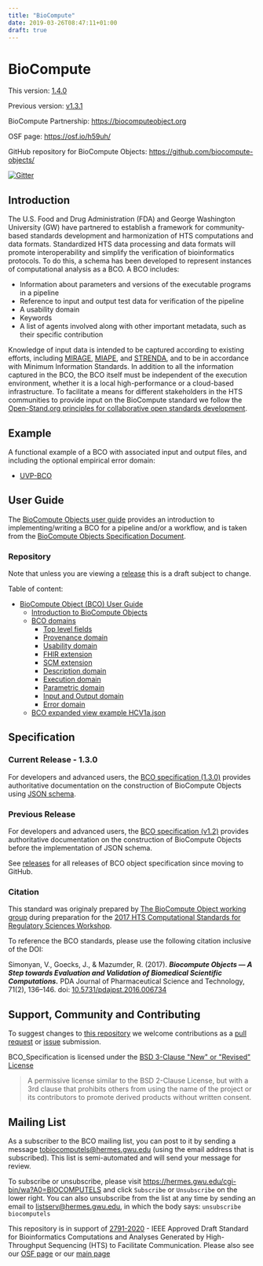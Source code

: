 ```yaml
---
title: "BioCompute"
date: 2019-03-26T08:47:11+01:00
draft: true
---
```


BioCompute
==========

This version: [1.4.0](https://github.com/biocompute-objects/BCO_Specification/tree/1.4.0)

Previous version: [v1.3.1](https://github.com/biocompute-objects/BCO_Specification/releases/tag/1.3.1)

BioCompute Partnership: https://biocomputeobject.org

OSF page: https://osf.io/h59uh/ 

GitHub repository for BioCompute Objects:
https://github.com/biocompute-objects/

[![Gitter](https://badges.gitter.im/biocompute-objects/community.svg)](https://gitter.im/biocompute-objects/community?utm_source=badge&utm_medium=badge&utm_campaign=pr-badge)
## Introduction

The U.S. Food and Drug Administration (FDA) and George Washington University (GW) have partnered to establish a framework for community-based standards development and harmonization of HTS computations and data formats. Standardized HTS data processing and data formats will promote interoperability and simplify the verification of bioinformatics protocols. To do this, a schema has been developed to represent instances of computational analysis as a BCO. A BCO includes: 

* Information about parameters and versions of the executable programs in a pipeline
* Reference to input and output test data for verification of the pipeline
* A usability domain
* Keywords
* A list of agents involved along with other important metadata, such as their specific contribution

Knowledge of input data is intended to be captured according to existing efforts, including [MIRAGE](https://en.wikipedia.org/wiki/Minimum_Information_Required_About_a_Glycomics_Experiment), [MIAPE](http://www.psidev.info/miape), and [STRENDA](https://www.beilstein-strenda-db.org/strenda/public/guidelines.xhtml), and to be in accordance with Minimum Information Standards. In addition to all the information captured in the BCO, the BCO itself must be independent of the execution environment, whether it is a local high-performance or a cloud-based infrastructure.
To facilitate a means for different stakeholders in the HTS communities to provide input on the BioCompute standard we follow the [Open-Stand.org principles for collaborative open standards development](https://open-stand.org/about-us/principles/).

## Example

A functional example of a BCO with associated input and output files, and including the optional empirical error domain: 
* [UVP-BCO](https://github.com/biocompute-objects/UVP-BCO)

## User Guide 

The [BioCompute Objects user guide](/content/user_guide.md) provides an introduction to implementing/writing a BCO for a pipeline and/or a workflow, and is taken from the [BioCompute Objects Specification Document](/IEEE_Docs/standard.md).

### Repository

Note that unless you are viewing a [release](https://github.com/biocompute-objects/BCO_Specification/releases) this is a draft subject to change.

Table of content:

* [BioCompute Object (BCO) User Guide](/content/user_guide.md)
  * [Introduction to BioCompute Objects](/content/introduction.md)
  * [BCO domains](/content/bco-domains.md)
    * [Top level fields](/content/top-level.md)
    * [Provenance domain](/content/provenance-domain.md)
    * [Usability domain](/content/usability-domain.md)
    * [FHIR extension](/content/extension-fhir.md)
    * [SCM extension](/content/extension-scm.md)
    * [Description domain](/content/description-domain.md)
    * [Execution domain](/content/execution-domain.md)
    * [Parametric domain](/content/parametric-domain.md)
    * [Input and Output domain](/content/io-domain.md)
    * [Error domain](/content/error-domain.md)
  * [BCO expanded view example HCV1a.json](HCV1a.json)

## Specification
### Current Release - 1.3.0

For developers and advanced users, the [BCO specification (1.3.0)](/IEEE_Docs/standard.md) provides authoritative documentation on the construction of BioCompute Objects using [JSON schema](https://json-schema.org/). 


### Previous Release

For developers and advanced users, the [BCO specification (v1.2)](https://github.com/biocompute-objects/BCO_Specification/blob/v1.2/BCO_Spec_V1.2.pdf) provides authoritative documentation on the construction of BioCompute Objects before the implementation of JSON schema.

See [releases](https://github.com/biocompute-objects/BCO_Specification/releases) for all releases of BCO object specification since moving to GitHub.

### Citation
This standard was originaly prepared by [The BioCompute Object working group](/BCO_Spec_V1.2.md#biocompute-object-consortium-members-bcoc) during preparation for the [2017 HTS Computational Standards for Regulatory Sciences Workshop](https://hive.biochemistry.gwu.edu/htscsrs/workshop_2017).

To reference the BCO standards, please use the following
citation inclusive of the DOI:

Simonyan, V., Goecks, J., & Mazumder, R. (2017). ***Biocompute Objects — A Step towards Evaluation and Validation of Biomedical Scientific Computations.*** PDA Journal of Pharmaceutical Science and Technology, 71(2), 136–146. doi: [10.5731/pdajpst.2016.006734](http://doi.org/10.5731/pdajpst.2016.006734)

## Support, Community and Contributing

To suggest changes to [this repository](#Repository) we welcome contributions as a [pull request](https://github.com/biocompute-objects/BCO_Specification/pulls) or [issue](https://github.com/biocompute-objects/BCO_Specification/issues) submission.

BCO_Specification is licensed under the [BSD 3-Clause "New" or "Revised" License](./LICENSE)

>A permissive license similar to the BSD 2-Clause License, but with a 3rd clause that prohibits others from using the name of the project or its contributors to promote derived products without written consent.

## Mailing List

As a subscriber to the BCO mailing list, you can post to it by sending a message tobiocomputels@hermes.gwu.edu (using the email address that is subscribed). This list is semi-automated and will send your message for review. 

To subscribe or unsubscribe, please visit https://hermes.gwu.edu/cgi-bin/wa?A0=BIOCOMPUTELS and click `Subscribe` or `Unsubscribe` on the lower right. You can also unsubscribe from the list at any time by sending an email to listserv@hermes.gwu.edu, in which the body says: `unsubscribe biocomputels`

This repository is in support of [2791-2020](https://standards.ieee.org/standard/2791-2020.html) - IEEE Approved Draft Standard for Bioinformatics Computations and Analyses Generated by High-Throughput Sequencing (HTS) to Facilitate Communication. Please also see our [OSF page](https://osf.io/h59uh/) or our [main page](https://biocomputeobject.org/) 
